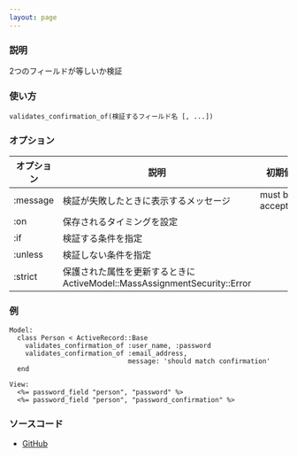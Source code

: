 ```yaml
---
layout: page
---
```

### 説明
2つのフィールドが等しいか検証

### 使い方
    validates_confirmation_of(検証するフィールド名 [, ...])

### オプション

オプション    | 説明                                                        | 初期値
-------- | --------------------------------------------------------- | ----------------
:message | 検証が失敗したときに表示するメッセージ                                       | must be accepted
:on      | 保存されるタイミングを設定                                             |
:if      | 検証する条件を指定                                                 |
:unless  | 検証しない条件を指定                                                |
:strict  | 保護された属性を更新するときにActiveModel::MassAssignmentSecurity::Error |

### 例
    Model:
      class Person < ActiveRecord::Base
        validates_confirmation_of :user_name, :password
        validates_confirmation_of :email_address,
                                  message: 'should match confirmation'
      end

    View:
      <%= password_field "person", "password" %>
      <%= password_field "person", "password_confirmation" %>

### ソースコード
* [GitHub](https://github.com/rails/rails/blob/0df1f914104073b70f8d8976d0d5adc3b2a1e44e/activemodel/lib/active_model/validations/exclusion.rb#L41)